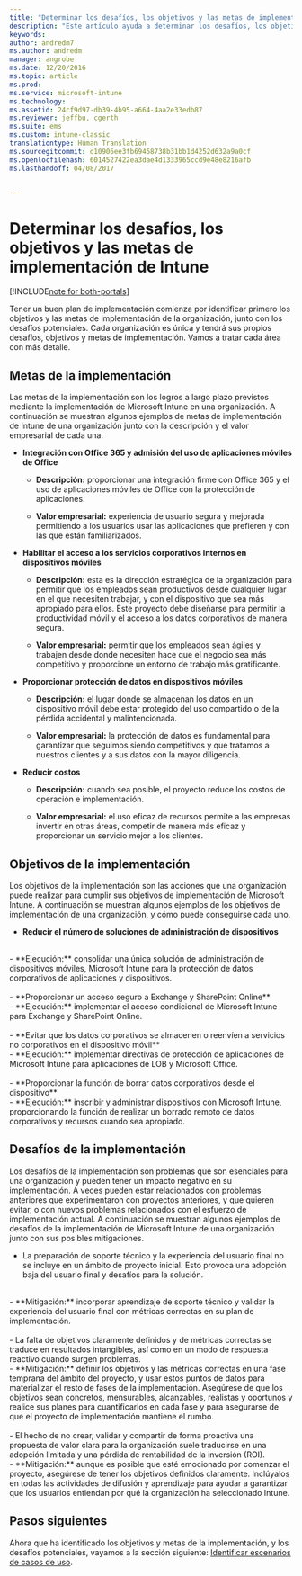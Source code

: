 ```yaml
---
title: "Determinar los desafíos, los objetivos y las metas de implementación de Intune | Microsoft Docs"
description: "Este artículo ayuda a determinar los desafíos, los objetivos y las metas de implementación para una implementación solo en la nube de Microsoft Intune."
keywords: 
author: andredm7
ms.author: andredm
manager: angrobe
ms.date: 12/20/2016
ms.topic: article
ms.prod: 
ms.service: microsoft-intune
ms.technology: 
ms.assetid: 24cf9d97-db39-4b95-a664-4aa2e33edb87
ms.reviewer: jeffbu, cgerth
ms.suite: ems
ms.custom: intune-classic
translationtype: Human Translation
ms.sourcegitcommit: d10906ee3fb69458738b31bb1d4252d632a9a0cf
ms.openlocfilehash: 6014527422ea3dae4d1333965ccd9e48e8216afb
ms.lasthandoff: 04/08/2017


---
```


# <a name="determine-intune-deployment-goals-objectives-and-challenges"></a>Determinar los desafíos, los objetivos y las metas de implementación de Intune

[!INCLUDE[note for both-portals](../includes/note-for-both-portals.md)]

Tener un buen plan de implementación comienza por identificar primero los objetivos y las metas de implementación de la organización, junto con los desafíos potenciales. Cada organización es única y tendrá sus propios desafíos, objetivos y metas de implementación. Vamos a tratar cada área con más detalle.

## <a name="deployment-goals"></a>Metas de la implementación

Las metas de la implementación son los logros a largo plazo previstos mediante la implementación de Microsoft Intune en una organización. A continuación se muestran algunos ejemplos de metas de implementación de Intune de una organización junto con la descripción y el valor empresarial de cada una.

-   **Integración con Office 365 y admisión del uso de aplicaciones móviles de Office**

    -   **Descripción:** proporcionar una integración firme con Office 365 y el uso de aplicaciones móviles de Office con la protección de aplicaciones.

    -   **Valor empresarial:** experiencia de usuario segura y mejorada permitiendo a los usuarios usar las aplicaciones que prefieren y con las que están familiarizados.

-   **Habilitar el acceso a los servicios corporativos internos en dispositivos móviles**

    -   **Descripción:** esta es la dirección estratégica de la organización para permitir que los empleados sean productivos desde cualquier lugar en el que necesiten trabajar, y con el dispositivo que sea más apropiado para ellos. Este proyecto debe diseñarse para permitir la productividad móvil y el acceso a los datos corporativos de manera segura.

    -   **Valor empresarial:** permitir que los empleados sean ágiles y trabajen desde donde necesiten hace que el negocio sea más competitivo y proporcione un entorno de trabajo más gratificante.

-   **Proporcionar protección de datos en dispositivos móviles**

    -   **Descripción:** el lugar donde se almacenan los datos en un dispositivo móvil debe estar protegido del uso compartido o de la pérdida accidental y malintencionada.

    -   **Valor empresarial:** la protección de datos es fundamental para garantizar que seguimos siendo competitivos y que tratamos a nuestros clientes y a sus datos con la mayor diligencia.

-   **Reducir costos**

    -   **Descripción:** cuando sea posible, el proyecto reduce los costos de operación e implementación.

    -    **Valor empresarial:** el uso eficaz de recursos permite a las empresas invertir en otras áreas, competir de manera más eficaz y proporcionar un servicio mejor a los clientes.

## <a name="deployment-objectives"></a>Objetivos de la implementación

Los objetivos de la implementación son las acciones que una organización puede realizar para cumplir sus objetivos de implementación de Microsoft Intune. A continuación se muestran algunos ejemplos de los objetivos de implementación de una organización, y cómo puede conseguirse cada uno.

-   **Reducir el número de soluciones de administración de dispositivos**
<br>
    -   **Ejecución:** consolidar una única solución de administración de dispositivos móviles, Microsoft Intune para la protección de datos corporativos de aplicaciones y dispositivos.
<br></br>
-   **Proporcionar un acceso seguro a Exchange y SharePoint Online**
<br>
    -   **Ejecución:** implementar el acceso condicional de Microsoft Intune para Exchange y SharePoint Online.
<br></br>
-   **Evitar que los datos corporativos se almacenen o reenvíen a servicios no corporativos en el dispositivo móvil**
<br>
    -   **Ejecución:** implementar directivas de protección de aplicaciones de Microsoft Intune para aplicaciones de LOB y Microsoft Office.
<br></br>
-   **Proporcionar la función de borrar datos corporativos desde el dispositivo**
<br>
    -   **Ejecución:** inscribir y administrar dispositivos con Microsoft Intune, proporcionando la función de realizar un borrado remoto de datos corporativos y recursos cuando sea apropiado.

## <a name="deployment-challenges"></a>Desafíos de la implementación

Los desafíos de la implementación son problemas que son esenciales para una organización y pueden tener un impacto negativo en su implementación. A veces pueden estar relacionados con problemas anteriores que experimentaron con proyectos anteriores, y que quieren evitar, o con nuevos problemas relacionados con el esfuerzo de implementación actual. A continuación se muestran algunos ejemplos de desafíos de la implementación de Microsoft Intune de una organización junto con sus posibles mitigaciones.

-   La preparación de soporte técnico y la experiencia del usuario final no se incluye en un ámbito de proyecto inicial.  Esto provoca una adopción baja del usuario final y desafíos para la solución.
<br>
    -   **Mitigación:** incorporar aprendizaje de soporte técnico y validar la experiencia del usuario final con métricas correctas en su plan de implementación.
<br></br>
-   La falta de objetivos claramente definidos y de métricas correctas se traduce en resultados intangibles, así como en un modo de respuesta reactivo cuando surgen problemas.
<br>
    -   **Mitigación:** definir los objetivos y las métricas correctas en una fase temprana del ámbito del proyecto, y usar estos puntos de datos para materializar el resto de fases de la implementación. Asegúrese de que los objetivos sean concretos, mensurables, alcanzables, realistas y oportunos y realice sus planes para cuantificarlos en cada fase y para asegurarse de que el proyecto de implementación mantiene el rumbo.
<br></br>
-   El hecho de no crear, validar y compartir de forma proactiva una propuesta de valor clara para la organización suele traducirse en una adopción limitada y una pérdida de rentabilidad de la inversión (ROI).
<br>
    -   **Mitigación:** aunque es posible que esté emocionado por comenzar el proyecto, asegúrese de tener los objetivos definidos claramente. Inclúyalos en todas las actividades de difusión y aprendizaje para ayudar a garantizar que los usuarios entiendan por qué la organización ha seleccionado Intune.

## <a name="next-steps"></a>Pasos siguientes

Ahora que ha identificado los objetivos y metas de la implementación, y los desafíos potenciales, vayamos a la sección siguiente: [Identificar escenarios de casos de uso](section-2-identify-use-case-scenarios.md).

